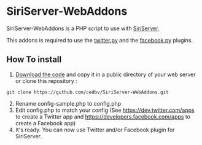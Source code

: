 # SiriServer-WebAddons

SiriServer-WebAddons is a PHP script to use with [SiriServer](https://github.com/cedbv/siriserver).

This addons is required to use the [twitter.py](https://github.com/cedbv/SiriServer/blob/master/plugins/twitter.py) and the [facebook.py](https://github.com/cedbv/SiriServer/blob/master/plugins/facebook.py) plugins.

## How To install

1. [Download the code](https://github.com/cedbv/SiriServer-WebAddons/zipball/master) and copy it in a public directory of your web server or clone this repository :
```
git clone https://github.com/cedbv/SiriServer-WebAddons.git
```
2. Rename config-sample.php to config.php
3. Edit config.php to match your config (See https://dev.twitter.com/apps to create a Twitter app and https://developers.facebook.com/apps to create a Facebook app)
4. It's ready. You can now use Twitter and/or Facebook plugin for SiriServer.